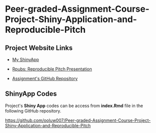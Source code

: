 # Peer-graded-Assignment-Course-Project-Shiny-Application-and-Reproducible-Pitch

## Project Website Links

- [My ShinyApp](https://ooluwole.shinyapps.io/ShinyApp/)

- [Rpubs: Reproducible Pitch Presentation](https://rpubs.com/Olu/765048)

- [Assignment's GitHub Repository](https://github.com/ooluw007/Peer-graded-Assignment-Course-Project-Shiny-Application-and-Reproducible-Pitch)


## ShinyApp Codes

Project's **Shiny App** codes can be access from **index.Rmd** file in the following 
GitHub repository. 

https://github.com/ooluw007/Peer-graded-Assignment-Course-Project-Shiny-Application-and-Reproducible-Pitch
